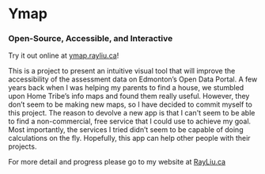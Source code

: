 # Ymap
### Open-Source, Accessible, and Interactive 

Try it out online at [ymap.rayliu.ca](https://ymap.rayliu.ca/)!

This is a project to present an intuitive visual tool that will improve the accessibility of the assessment data on Edmonton’s Open Data Portal.
A few years back when I was helping my parents to find a house, we stumbled upon Home Tribe’s info maps and found them really useful. However, they don’t seem to be making new maps, so I have decided to commit myself to this project. The reason to devolve a new app is that I can't seem to be able to find a non-commercial, free service that I could use to achieve my goal. Most importantly, the services I tried didn’t seem to be capable of doing calculations on the fly. Hopefully, this app can help other people with their projects.


For more detail and progress please go to my website at [RayLiu.ca](https://rayliu.ca "Ray's Space")


